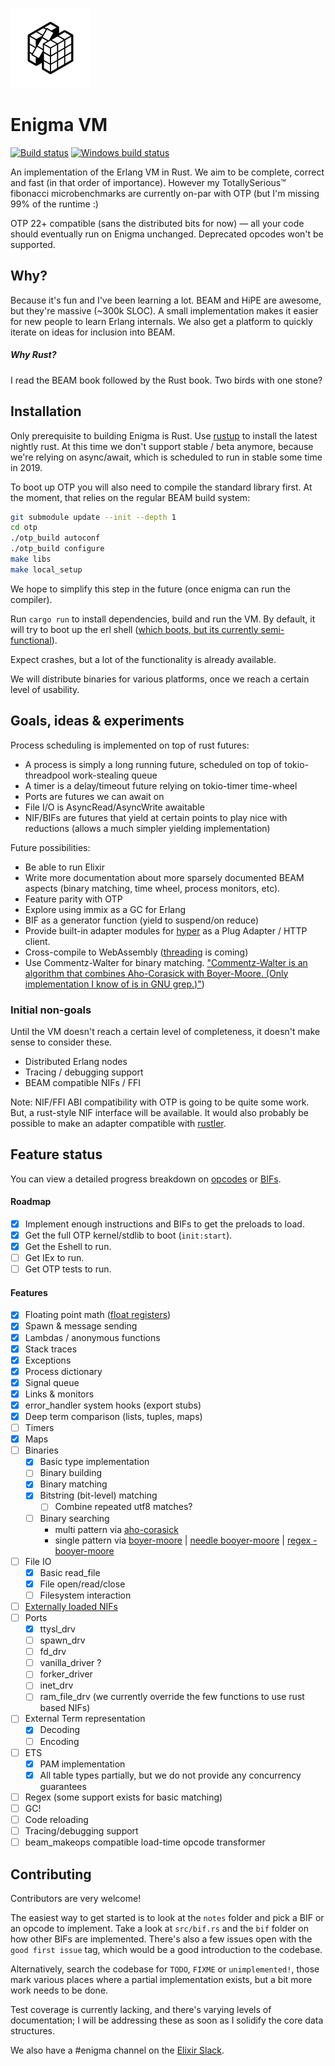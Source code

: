 ![Enigma](/enigma.png)

Enigma VM
=========

[![Build status](https://api.travis-ci.org/archseer/enigma.svg?branch=master)](https://travis-ci.org/archseer/enigma)
[![Windows build status](https://ci.appveyor.com/api/projects/status/github/archseer/enigma?svg=true)](https://ci.appveyor.com/project/archseer/enigma)

An implementation of the Erlang VM in Rust. We aim to be complete, correct and fast (in that order of importance). However my TotallySerious™ fibonacci microbenchmarks are currently on-par with OTP (but I'm missing 99% of the runtime :)

OTP 22+ compatible (sans the distributed bits for now) &mdash; all your code should eventually run on Enigma unchanged. Deprecated opcodes won't be supported.

## Why?

Because it's fun and I've been learning a lot. BEAM and HiPE are awesome, but
they're massive (~300k SLOC). A small implementation makes it easier for new
people to learn Erlang internals. We also get a platform to quickly iterate on
ideas for inclusion into BEAM.

##### Why Rust?

I read the BEAM book followed by the Rust book. Two birds with one stone?

## Installation

Only prerequisite to building Enigma is Rust. Use [rustup](https://rustup.rs/)
to install the latest nightly rust. At this time we don't support stable / beta
anymore, because we're relying on async/await, which is scheduled to run in
stable some time in 2019.

To boot up OTP you will also need to compile the standard library first. At the
moment, that relies on the regular BEAM build system:

```bash
git submodule update --init --depth 1
cd otp
./otp_build autoconf
./otp_build configure
make libs
make local_setup
```

We hope to simplify this step in the future (once enigma can run the compiler).

Run `cargo run` to install dependencies, build and run the VM. By default, it
will try to boot up the erl shell ([which boots, but its currently semi-functional](https://asciinema.org/a/yVKI5dAdDXGq11azUSjbQV42y)).

Expect crashes, but a lot of the functionality is already available.

We will distribute binaries for various platforms, once we reach a certain level of usability.

## Goals, ideas & experiments

Process scheduling is implemented on top of rust futures:
- A process is simply a long running future, scheduled on top of
    tokio-threadpool work-stealing queue
- A timer is a delay/timeout future relying on tokio-timer time-wheel
- Ports are futures we can await on
- File I/O is AsyncRead/AsyncWrite awaitable
- NIF/BIFs are futures that yield at certain points to play nice with reductions
    (allows a much simpler yielding implementation)

Future possibilities:
- Be able to run Elixir
- Write more documentation about more sparsely documented BEAM aspects (binary matching, time wheel, process monitors, etc).
- Feature parity with OTP
- Explore using immix as a GC for Erlang
- BIF as a generator function (yield to suspend/on reduce)
- Provide built-in adapter modules for [hyper](https://github.com/hyperium/hyper) as a Plug Adapter / HTTP client.
- Cross-compile to WebAssembly ([threading](https://rustwasm.github.io/2018/10/24/multithreading-rust-and-wasm.html) is coming)
- Use Commentz-Walter for binary matching. ["Commentz-Walter is an algorithm that combines Aho-Corasick with Boyer-Moore. (Only implementation I know of is in GNU grep.)"](https://github.com/rust-lang/regex/issues/197))

### Initial non-goals

Until the VM doesn't reach a certain level of completeness, it doesn't make sense to consider these.

- Distributed Erlang nodes
- Tracing / debugging support
- BEAM compatible NIFs / FFI

Note: NIF/FFI ABI compatibility with OTP is going to be quite some work. But,
a rust-style NIF interface will be available. It would also probably be possible
to make an adapter compatible with [rustler](https://github.com/rusterlium/rustler).

## Feature status

You can view a detailed progress breakdown on [opcodes](/notes/opcodes.org) or [BIFs](/notes/bifs.org).

#### Roadmap

- [x] Implement enough instructions and BIFs to get the preloads to load.
- [x] Get the full OTP kernel/stdlib to boot (`init:start`).
- [x] Get the Eshell to run.
- [ ] Get IEx to run.
- [ ] Get OTP tests to run.

#### Features

- [x] Floating point math ([float registers](https://pdfs.semanticscholar.org/7347/354eaaad96d40e12ea4373178b784fc39bfc.pdf))
- [x] Spawn & message sending
- [x] Lambdas / anonymous functions
- [x] Stack traces
- [x] Exceptions
- [x] Process dictionary
- [x] Signal queue
- [x] Links & monitors
- [x] error_handler system hooks (export stubs)
- [x] Deep term comparison (lists, tuples, maps)
- [ ] Timers
- [x] Maps
- [ ] Binaries
  - [x] Basic type implementation
  - [ ] Binary building
  - [x] Binary matching
  - [x] Bitstring (bit-level) matching
    - [ ] Combine repeated utf8 matches?
  - [ ] Binary searching
    - multi pattern via [aho-corasick](https://github.com/BurntSushi/aho-corasick)
    - single pattern via [boyer-moore](https://github.com/killerswan/boyer-moore-search) | [needle booyer-moore](https://docs.rs/needle/0.1.1/needle/) | [regex - booyer-moore](https://github.com/ethanpailes/regex/commit/d2e28f959ac384db62f7cbeba1576cf39a75b294)
- [ ] File IO
    - [x] Basic read_file
    - [x] File open/read/close
    - [ ] Filesystem interaction
- [ ] [Externally loaded NIFs](http://erlang.org/doc/man/erl_nif.html)
- [ ] Ports
    - [x] ttysl_drv
    - [ ] spawn_drv
    - [ ] fd_drv
    - [ ] vanilla_driver ?
    - [ ] forker_driver
    - [ ] inet_drv
    - [ ] ram_file_drv (we currently override the few functions to use rust based NIFs)
- [ ] External Term representation
  - [x] Decoding
  - [ ] Encoding
- [ ] ETS
  - [x] PAM implementation
  - [x] All table types partially, but we do not provide any concurrency guarantees
- [ ] Regex (some support exists for basic matching)
- [ ] GC!
- [ ] Code reloading
- [ ] Tracing/debugging support
- [ ] beam_makeops compatible load-time opcode transformer

## Contributing

Contributors are very welcome!

The easiest way to get started is to look at the `notes` folder and pick a BIF or an opcode to implement. Take a look at `src/bif.rs` and the `bif` folder on how other BIFs are implemented. There's also a few issues open with the `good first issue` tag, which would be a good introduction to the codebase.

Alternatively, search the codebase for `TODO`, `FIXME` or `unimplemented!`,
those mark various places where a partial implementation exists, but a bit more
work needs to be done.

Test coverage is currently lacking, and there's varying levels of documentation; I will be addressing these as soon as I solidify the core data structures.

We also have a #enigma channel on the [Elixir Slack](https://elixir-slackin.herokuapp.com/).
